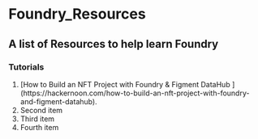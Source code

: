 # Foundry_Resources

## A list of Resources to help learn Foundry

### Tutorials
<ol>
  <li>[How to Build an NFT Project with Foundry & Figment DataHub
](https://hackernoon.com/how-to-build-an-nft-project-with-foundry-and-figment-datahub).
</li>
  <li>Second item</li>
  <li>Third item</li>
  <li>Fourth item</li>
</ol>
